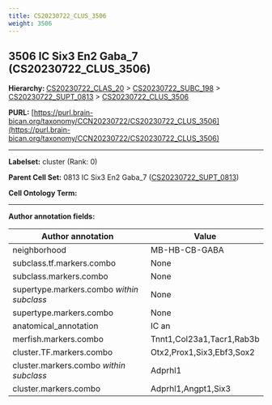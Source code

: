 ```yaml
---
title: CS20230722_CLUS_3506
weight: 3506
---
```

## 3506 IC Six3 En2 Gaba_7 (CS20230722_CLUS_3506)
<b>Hierarchy: </b>
[CS20230722_CLAS_20](../CS20230722_CLAS_20) >
[CS20230722_SUBC_198](../CS20230722_SUBC_198) >
[CS20230722_SUPT_0813](../CS20230722_SUPT_0813) >
[CS20230722_CLUS_3506](../CS20230722_CLUS_3506)

**PURL:** [https://purl.brain-bican.org/taxonomy/CCN20230722/CS20230722_CLUS_3506](https://purl.brain-bican.org/taxonomy/CCN20230722/CS20230722_CLUS_3506)

---


**Labelset:** cluster (Rank: 0)

**Parent Cell Set:** 0813 IC Six3 En2 Gaba_7 ([CS20230722_SUPT_0813](../CS20230722_SUPT_0813))



**Cell Ontology Term:** 

[MARKER GENES.]: #


---

[TRANSFERRED ANNOTATIONS.]: #


[AUTHOR ANNOTATION FIELDS.]: #


**Author annotation fields:**

| Author annotation | Value |
|-------------------|-------|
|neighborhood|MB-HB-CB-GABA|
|subclass.tf.markers.combo|None|
|subclass.markers.combo|None|
|supertype.markers.combo _within subclass_|None|
|supertype.markers.combo|None|
|anatomical_annotation|IC an|
|merfish.markers.combo|Tnnt1,Col23a1,Tacr1,Rab3b|
|cluster.TF.markers.combo|Otx2,Prox1,Six3,Ebf3,Sox2|
|cluster.markers.combo _within subclass_|Adprhl1|
|cluster.markers.combo|Adprhl1,Angpt1,Six3|
